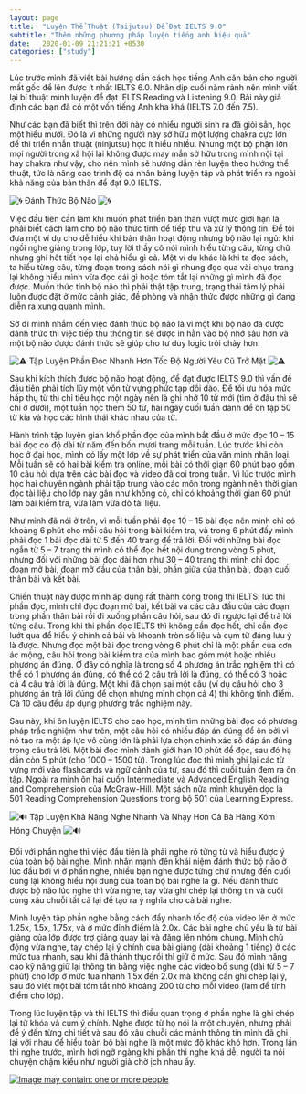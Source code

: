 ```yaml
---
layout: page
title:  "Luyện Thể Thuật (Taijutsu) Để Đạt IELTS 9.0"
subtitle: "Thêm những phương pháp luyện tiếng anh hiệu quả"
date:   2020-01-09 21:21:21 +0530
categories: ["study"]
---
```


Lúc trước mình đã viết bài hướng dẫn cách học tiếng Anh căn bản cho người mất gốc để lên được ít nhất IELTS 6.0. Nhân dịp cuối năm rảnh nên mình viết lại bí thuật mình luyện để đạt IELTS Reading và Listening 9.0. Bài này giả định các bạn đã có một vốn tiếng Anh kha khá (IELTS 7.0 đến 7.5). 

Như các bạn đã biết thì trên đời này có nhiều người sinh ra đã giỏi sẵn, học một hiểu mười. Đó là vì những người này sở hữu một lượng chakra cực lớn để thi triển nhẫn thuật (ninjutsu) học ít hiểu nhiều. Nhưng một bộ phận lớn mọi người trong xã hội lại không được may mắn sở hữu trong mình nội tại hay chakra như vậy, cho nên mình sẽ hướng dẫn rèn luyện theo hướng thể thuật, tức là nâng cao trình độ cá nhân bằng luyện tập và phát triển ra ngoài khả năng của bản thân để đạt 9.0 IELTS.

![🌀](https://static.xx.fbcdn.net/images/emoji.php/v9/t64/1.5/16/1f300.png) Đánh Thức Bộ Não ![🌀](https://static.xx.fbcdn.net/images/emoji.php/v9/t64/1.5/16/1f300.png)

Việc đầu tiên cần làm khi muốn phát triển bản thân vượt mức giới hạn là phải biết cách làm cho bộ não thức tỉnh để tiếp thu và xử lý thông tin. Để tôi đưa một ví dụ cho dễ hiểu khi bản thân hoạt động nhưng bộ não lại ngủ: khi ngồi nghe giảng trong lớp, tuy lời thầy cô nói mình hiểu từng câu, từng chữ nhưng ghi hết tiết học lại chả hiểu gì cả. Một ví dụ khác là khi ta đọc sách, ta hiểu từng câu, từng đoạn trong sách nói gì nhưng đọc qua vài chục trang lại không hiểu mình vừa đọc cái gì hoặc tóm tắt lại những gì mình đã đọc được. Muốn thức tỉnh bộ não thì phải thật tập trung, trạng thái tâm lý phải luôn được đặt ở mức cảnh giác, đề phòng và nhận thức được những gì đang diễn ra xung quanh mình. 

Sở dĩ mình nhắm đến việc đánh thức bộ não là vì một khi bộ não đã được đánh thức thì việc tiếp thu thông tin sẽ được in hằn vào bộ nhớ sâu hơn và một bộ não được đánh thức sẽ giúp cho tư duy logic trôi chảy hơn.

![⚠️](https://static.xx.fbcdn.net/images/emoji.php/v9/t63/1.5/16/26a0.png) Tập Luyện Phần Đọc Nhanh Hơn Tốc Độ Người Yêu Cũ Trở Mặt ![⚠️](https://static.xx.fbcdn.net/images/emoji.php/v9/t63/1.5/16/26a0.png)

Sau khi kích thích được bộ não hoạt động, để đạt được IELTS 9.0 thì vấn đề đầu tiên phải tích lũy một vốn từ vựng phức tạp dồi dào. Để tối ưu hóa mức hấp thụ từ thì chỉ tiêu học một ngày nên là ghi nhớ 10 từ mới (tìm ở đâu thì sẽ chỉ ở dưới), một tuần học them 50 từ, hai ngày cuối tuần dành để ôn tập 50 từ kia và học các hình thái khác nhau của từ. 

Hành trình tập luyện gian khổ phần đọc của mình bắt đầu ở mức đọc 10 – 15 bài đọc có độ dài từ năm đến bốn mươi trang mỗi tuần. Lúc trước khi còn học ở đại học, mình có lấy một lớp về sự phát triển của văn minh nhân loại. Mỗi tuần sẽ có hai bài kiểm tra online, mỗi bài có thời gian 60 phút bao gồm 10 câu hỏi dựa trên các bài đọc và video đã coi trong tuần. Vì lúc trước mình học hai chuyên ngành phải tập trung vào các môn trong ngành nên thời gian đọc tài liệu cho lớp này gần như không có, chỉ có khoảng thời gian 60 phút làm bài kiểm tra, vừa làm vừa dò tài liệu. 

Như mình đã nói ở trên, vì mỗi tuần phải đọc 10 – 15 bài đọc nên mình chỉ có khoảng 6 phút cho mỗi câu hỏi trong bài kiểm tra, và trong 6 phút đấy mình phải đọc 1 bài đọc dài từ 5 đến 40 trang để trả lời. Đối với những bài đọc ngắn từ 5 – 7 trang thì mình có thể đọc hết nội dung trong vòng 5 phút, nhưng đối với những bài đọc dài hơn như 30 – 40 trang thì mình chỉ đọc đoạn mở bài, đoạn mở đầu của thân bài, phần giữa của thân bài, đoạn cuối thân bài và kết bài. 

Chiến thuật này được mình áp dụng rất thành công trong thi IELTS: lúc thi phần đọc, mình chỉ đọc đoạn mở bài, kết bài và các câu đầu của các đoạn trong phần thân bài rồi đi xuống phần câu hỏi, sau đó đi ngược lại để trả lời từng câu. Trong khi thi phần đọc IELTS thì không cần đọc hết, chỉ cần đọc lướt qua để hiểu ý chính cả bài và khoanh tròn số liệu và cụm từ đáng lưu ý là được. Nhưng đọc một bài đọc trong vòng 6 phút chỉ là một phần của cơn ác mộng, câu hỏi trong bài kiểm tra của mình bao gồm một hoặc nhiều phương án đúng. Ở đây có nghĩa là trong số 4 phương án trắc nghiệm thì có thể có 1 phương án đúng, có thể có 2 câu trả lời là đúng, có thể có 3 hoặc cả 4 câu trả lời là đúng. Một khi đã chọn sai một câu (ví dụ câu hỏi cho 3 phương án trả lời đúng để chọn nhưng mình chọn cả 4) thì không tính điểm. Cả 10 câu đều áp dụng phương trắc nghiệm này.

Sau này, khi ôn luyện IELTS cho cao học, mình tìm những bài đọc có phương pháp trắc nghiệm như trên, một câu hỏi có nhiều đáp án đúng để ôn bởi vì nó tạo ra một áp lực vô cùng lớn là phải lựa chọn chính xác số đáp án đúng trong câu trả lời. Một bài đọc mình dành giới hạn 10 phút để đọc, sau đó hạ dần còn 5 phút (cho 1000 – 1500 từ). Trong lúc đọc thì mình ghi lại các từ vựng mới vào flashcards và ngữ cảnh của từ, sau đó thì cuối tuần đem ra ôn tập. Ngoài ra mình ôn hai cuốn Intermediate và Advanced English Reading and Comprehension của McGraw-Hill. Một sách nữa mình khuyên dọc là 501 Reading Comprehension Questions trong bộ 501 của Learning Express. 

![🔊](https://static.xx.fbcdn.net/images/emoji.php/v9/t97/1.5/16/1f50a.png) Tập Luyện Khả Năng Nghe Nhanh Và Nhạy Hơn Cả Bà Hàng Xóm Hóng Chuyện ![🔊](https://static.xx.fbcdn.net/images/emoji.php/v9/t97/1.5/16/1f50a.png)

Đối với phần nghe thì việc đầu tiên là phải nghe rõ từng từ và hiểu được ý của toàn bộ bài nghe. Mình nhấn mạnh đến khái niệm đánh thức bộ não ở lúc đầu bởi vì ở phần nghe, nhiều bạn nghe được từng chữ nhưng đến cuối cùng lại không hiểu nội dung của toàn bộ bài nghe là gì. Nếu đánh thức được bộ não lúc nghe thì vừa nghe, tay vừa ghi chép lại thông tin và cuối cùng xâu chuỗi tất cả lại để tạo ra ý nghĩa cho cả bài nghe. 

Mình luyện tập phần nghe bằng cách đẩy nhanh tốc độ của video lên ở mức 1.25x, 1.5x, 1.75x, và ở mức đỉnh điểm là 2.0x. Các bài nghe chủ yếu là từ bài giảng của lớp được trợ giảng quay lại và đăng lên nhóm chung. Mình chủ động vừa nghe, tay chép lại ý chính của bài giảng (dài khoảng 1 tiếng) ở các mức tua nhanh, sau khi đã thành thục rồi thì giữ ở mức. Sau đó mình nâng cao kỹ năng giữ lại thông tin bằng việc nghe các video bổ sung (dài từ 5 – 7 phút) cho lớp ở mức tua nhanh 1.5x đến 2.0x mà không cần ghi chép lại ý, sau đó viết một bài tóm tắt nhỏ khoảng 200 từ cho mỗi video (làm để tính điểm cho lớp). 

Trong lúc luyện tập và thi IELTS thì điều quan trọng ở phần nghe là ghi chép lại từ khóa và cụm ý chính. Nghe được từ họ nói là một chuyện, nhưng phải để ý đến từng chi tiết và sau đó xâu chuỗi các mảnh thông tin mình đã ghi lại với nhau để hiểu toàn bộ bài nghe là một mức độ khác khó hơn. Trong lần thi nghe trước, mình hơi ngỡ ngàng khi phần thi nghe khá dễ, người ta nói chuyện chậm kiểu như người già chờ ịch nhau ấy.

[![Image may contain: one or more people](https://scontent-hkg4-1.xx.fbcdn.net/v/t1.0-9/134095864_421361252400156_3302797471049314767_o.jpg?_nc_cat=105&ccb=2&_nc_sid=8bfeb9&_nc_ohc=ncvjG2-dB-cAX8JMufg&_nc_ht=scontent-hkg4-1.xx&oh=80a689ef8de32a4586647d984f828f26&oe=6020ECF3)](https://www.facebook.com/photo/?fbid=421361249066823&set=a.116962282840056&__cft__[0]=AZWyRCubsdXlAqZWp39gCLyjSoEtXvuIxeUmTWAq0zTs_O3uP_Pr_CTjva8yYiWwLMzP8gupmRW7DebXrEBjvXw-_4kdB2yzeJDxYov7NvgTrXq23-S5zKx6uqCWtb6_hQk&__tn__=EH-R)

